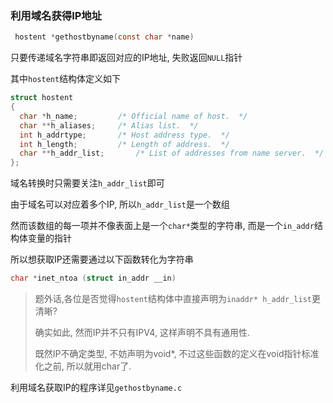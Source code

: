### 利用域名获得IP地址

```c
 hostent *gethostbyname(const char *name)
```

只要传递域名字符串即返回对应的IP地址, 失败返回```NULL```指针

其中```hostent```结构体定义如下

```c
struct hostent
{
  char *h_name;			/* Official name of host.  */
  char **h_aliases;		/* Alias list.  */
  int h_addrtype;		/* Host address type.  */
  int h_length;			/* Length of address.  */
  char **h_addr_list;		/* List of addresses from name server.  */
};
```

域名转换时只需要关注```h_addr_list```即可

由于域名可以对应着多个IP, 所以```h_addr_list```是一个数组

然而该数组的每一项并不像表面上是一个```char*```类型的字符串, 而是一个```in_addr```结构体变量的指针

所以想获取IP还需要通过以下函数转化为字符串

```c
char *inet_ntoa (struct in_addr __in)
```

>题外话,各位是否觉得```hostent```结构体中直接声明为```inaddr* h_addr_list```更清晰?
>
>确实如此, 然而IP并不只有IPV4, 这样声明不具有通用性.
>
>既然IP不确定类型, 不妨声明为void*, 不过这些函数的定义在void指针标准化之前, 所以就用char了.

利用域名获取IP的程序详见```gethostbyname.c```
